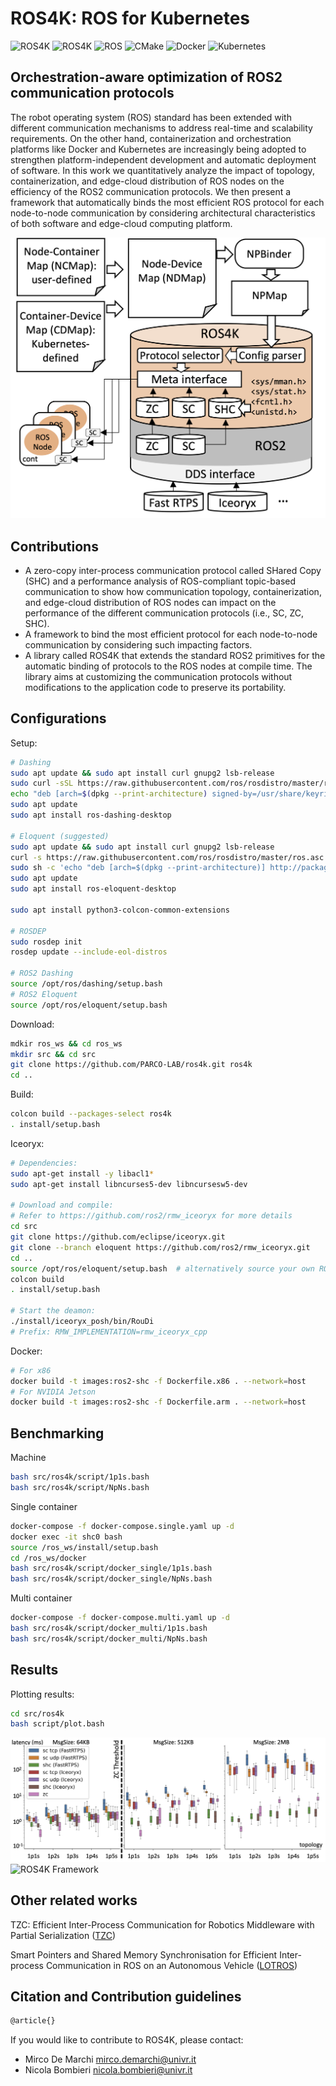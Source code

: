 # ROS4K: ROS for Kubernetes


![ROS4K](https://img.shields.io/badge/Repository_for-ROS4K-orange?)
![ROS4K](https://img.shields.io/badge/made_with-C++-blue?)
![ROS](https://img.shields.io/badge/ros-%230A0FF9.svg?logo=ros&logoColor=white)
![CMake](https://img.shields.io/badge/CMake-%23008FBA.svg?logo=cmake&logoColor=white)
![Docker](https://img.shields.io/badge/docker-%230db7ed.svg?logo=docker&logoColor=white)
![Kubernetes](https://img.shields.io/badge/kubernetes-%23326ce5.svg?logo=kubernetes&logoColor=white)

## Orchestration-aware optimization of ROS2 communication protocols

The robot operating system (ROS) standard has been extended with different communication mechanisms to address real-time and scalability requirements. On the other hand, containerization and orchestration platforms like Docker and Kubernetes are increasingly being adopted to strengthen platform-independent development and automatic deployment of software. In this work we quantitatively analyze the impact of topology, containerization, and edge-cloud distribution of ROS nodes on the efficiency of the ROS2 communication protocols. We then present a framework that automatically binds the most efficient ROS protocol for each node-to-node communication by considering architectural characteristics of both software and edge-cloud computing platform. 

![ROS4K Framework](./plot_results/ros4k.png)

## Contributions

- A zero-copy inter-process communication protocol called SHared Copy (SHC) and a performance analysis of ROS-compliant topic-based communication to show how communication topology, containerization, and edge-cloud distribution of ROS nodes can impact on the performance of the different communication protocols (i.e., SC, ZC, SHC). 
- A framework to bind the most efficient protocol for each node-to-node communication by considering such impacting factors.
- A library called ROS4K that extends the standard ROS2 primitives for the automatic binding of protocols to the ROS nodes at compile time. The library aims at customizing the communication protocols without modifications to the application code to preserve its portability.

## Configurations

Setup: 
```bash
# Dashing
sudo apt update && sudo apt install curl gnupg2 lsb-release
sudo curl -sSL https://raw.githubusercontent.com/ros/rosdistro/master/ros.key  -o /usr/share/keyrings/ros-archive-keyring.gpg
echo "deb [arch=$(dpkg --print-architecture) signed-by=/usr/share/keyrings/ros-archive-keyring.gpg] http://packages.ros.org/ros2/ubuntu $(lsb_release -cs) main" | sudo tee /etc/apt/sources.list.d/ros2.list > /dev/null
sudo apt update
sudo apt install ros-dashing-desktop

# Eloquent (suggested)
sudo apt update && sudo apt install curl gnupg2 lsb-release
curl -s https://raw.githubusercontent.com/ros/rosdistro/master/ros.asc | sudo apt-key add -
sudo sh -c 'echo "deb [arch=$(dpkg --print-architecture)] http://packages.ros.org/ros2/ubuntu $(lsb_release -cs) main" > /etc/apt/sources.list.d/ros2-latest.list'
sudo apt update
sudo apt install ros-eloquent-desktop

sudo apt install python3-colcon-common-extensions

# ROSDEP
sudo rosdep init
rosdep update --include-eol-distros

# ROS2 Dashing
source /opt/ros/dashing/setup.bash
# ROS2 Eloquent
source /opt/ros/eloquent/setup.bash
```

Download: 

```bash
mdkir ros_ws && cd ros_ws
mkdir src && cd src
git clone https://github.com/PARCO-LAB/ros4k.git ros4k
cd ..
```

Build: 

```bash
colcon build --packages-select ros4k
. install/setup.bash
```

Iceoryx: 
```bash
# Dependencies: 
sudo apt-get install -y libacl1*
sudo apt-get install libncurses5-dev libncursesw5-dev

# Download and compile: 
# Refer to https://github.com/ros2/rmw_iceoryx for more details
cd src
git clone https://github.com/eclipse/iceoryx.git
git clone --branch eloquent https://github.com/ros2/rmw_iceoryx.git
cd ..
source /opt/ros/eloquent/setup.bash  # alternatively source your own ROS 2 workspace
colcon build
. install/setup.bash

# Start the deamon:
./install/iceoryx_posh/bin/RouDi
# Prefix: RMW_IMPLEMENTATION=rmw_iceoryx_cpp
```

Docker:
```bash
# For x86
docker build -t images:ros2-shc -f Dockerfile.x86 . --network=host
# For NVIDIA Jetson
docker build -t images:ros2-shc -f Dockerfile.arm . --network=host
```

## Benchmarking

Machine

```bash
bash src/ros4k/script/1p1s.bash
bash src/ros4k/script/NpNs.bash
```


Single container

```bash
docker-compose -f docker-compose.single.yaml up -d
docker exec -it shc0 bash
source /ros_ws/install/setup.bash
cd /ros_ws/docker
bash src/ros4k/script/docker_single/1p1s.bash
bash src/ros4k/script/docker_single/NpNs.bash
```

Multi container
```bash
docker-compose -f docker-compose.multi.yaml up -d
bash src/ros4k/script/docker_multi/1p1s.bash
bash src/ros4k/script/docker_multi/NpNs.bash
```


## Results

Plotting results: 
```bash
cd src/ros4k
bash script/plot.bash
```


![ROS4K Framework](./plot_results/experimentals1.png)
![ROS4K Framework](./plot_results/experimentals2.png)



## Other related works


TZC: Efficient Inter-Process Communication for Robotics Middleware with Partial Serialization ([TZC](https://github.com/Jrdevil-Wang/tzc_transport.git))

Smart Pointers and Shared Memory Synchronisation for Efficient Inter-process Communication in ROS on an Autonomous Vehicle ([LOTROS](https://github.com/fiveai/ros_comm.git))



## Citation and Contribution guidelines

```latex
@article{}
```

If you would like to contribute to ROS4K, please contact:

* Mirco De Marchi <mirco.demarchi@univr.it>
* Nicola Bombieri <nicola.bombieri@univr.it>


